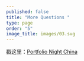 ```yaml
---
published: false
title: "More Questions "
type: page
order: "5"
image_title: images/03.svg
---
```


戳这里：[Portfolio Night China](http://portfolionightchina.com/13/)
